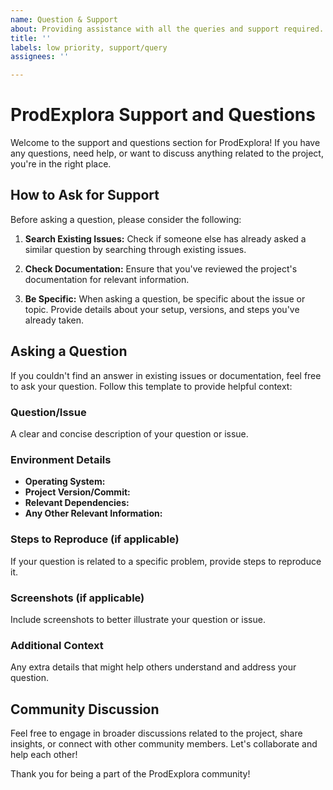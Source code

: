 ```yaml
---
name: Question & Support
about: Providing assistance with all the queries and support required.
title: ''
labels: low priority, support/query
assignees: ''

---
```


# ProdExplora Support and Questions

Welcome to the support and questions section for ProdExplora! If you have any questions, need help, or want to discuss anything related to the project, you're in the right place.

## How to Ask for Support

Before asking a question, please consider the following:

1. **Search Existing Issues:** Check if someone else has already asked a similar question by searching through existing issues.

2. **Check Documentation:** Ensure that you've reviewed the project's documentation for relevant information.

3. **Be Specific:** When asking a question, be specific about the issue or topic. Provide details about your setup, versions, and steps you've already taken.

## Asking a Question

If you couldn't find an answer in existing issues or documentation, feel free to ask your question. Follow this template to provide helpful context:

### Question/Issue
A clear and concise description of your question or issue.

### Environment Details
- **Operating System:**
- **Project Version/Commit:**
- **Relevant Dependencies:**
- **Any Other Relevant Information:**

### Steps to Reproduce (if applicable)
If your question is related to a specific problem, provide steps to reproduce it.

### Screenshots (if applicable)
Include screenshots to better illustrate your question or issue.

### Additional Context
Any extra details that might help others understand and address your question.

## Community Discussion

Feel free to engage in broader discussions related to the project, share insights, or connect with other community members. Let's collaborate and help each other!


Thank you for being a part of the ProdExplora community!
